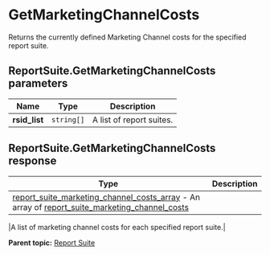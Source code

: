 # GetMarketingChannelCosts

Returns the currently defined Marketing Channel costs for the specified report suite.

## ReportSuite.GetMarketingChannelCosts parameters

|Name|Type|Description|
|----|----|-----------|
| **rsid_list** | `string[]` |A list of report suites.|

## ReportSuite.GetMarketingChannelCosts response

|Type|Description|
|----|-----------|
| [report_suite_marketing_channel_costs_array](../../data_types/r_report_suite_marketing_channel_costs_array.md#) - An array of [report_suite_marketing_channel_costs](../../data_types/r_report_suite_marketing_channel_costs.md#) 

 |A list of marketing channel costs for each specified report suite.|

**Parent topic:** [Report Suite](../../methods/report_suite/r_methods_reportsuite.md)

